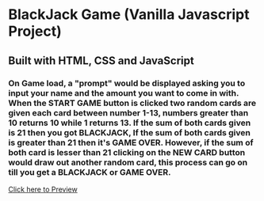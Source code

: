 # BlackJack Game (Vanilla Javascript Project)

## Built with HTML, CSS and JavaScript

### On Game load, a "prompt" would be displayed asking you to input your name and the amount you want to come in with. When the START GAME button is clicked two random cards are given each card between number 1-13, numbers greater than 10 returns 10 while 1 returns 13. If the sum of both cards given is 21 then you got BLACKJACK, If the sum of both cards given is greater than 21 then it's GAME OVER. However, if the sum of both card is lesser than 21 clicking on the NEW CARD button would draw out another random card, this process can go on till you get a BLACKJACK or GAME OVER.

[Click here to Preview]()

